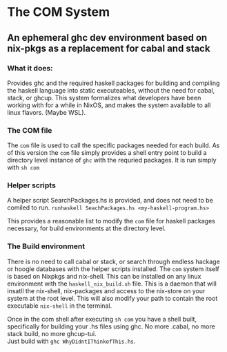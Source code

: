# The COM System
## An ephemeral ghc dev environment based on nix-pkgs as a replacement for cabal and stack 

  
### What it does:
  
Provides ghc and the required haskell packages for building and compiling the haskell language into static executeables, 
without the need for cabal, stack, or ghcup. This system formalizes what developers have been
working with for a while in NixOS, and makes the system available to all linux flavors. (Maybe WSL).    
  
### The COM file
  
The ```com``` file is used to call the specific packages needed for each build.
As of this version the ```com``` file simply provides a shell entry point to build 
a directory level instance of ```ghc``` with the requried packages. It is run simply with 
```sh com```
  
### Helper scripts
  
A helper script SearchPackages.hs is provided, and does not need to be comiled to run.
```runhaskell SeachPackages.hs <my-haskell-program.hs>```  

This provides a reasonable list to modify the ```com``` file for haskell packages necessary, 
for build environments at the directory level.  
  
### The Build environment

There is no need to call cabal or stack, or search through endless hackage or hoogle
databases with the helper scripts installed. The ```com``` system itself is based on 
Nixpkgs and nix-shell. This can be installed on any linux environment with the 
```haskell_nix_build.sh``` file. This is a daemon that will insatll the nix-shell, nix-packages and access
to the nix-store on your system at the root level. This will also modify your path to contain the root executable ```nix-shell``` in the terminal.  

Once in the com shell after executing ```sh com``` you have a shell built, specifically for building
your .hs files using ghc. No more .cabal, no more stack build, no more ghcup-tui.   
Just build with ```ghc WhyDidntIThinkofThis.hs```. 
